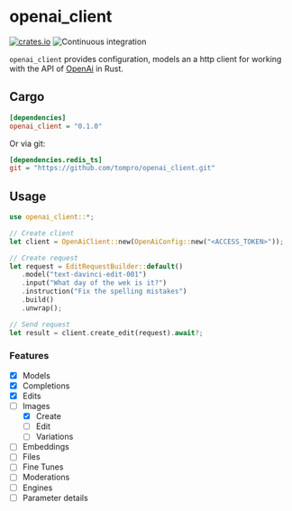 # openai_client

[![crates.io](https://img.shields.io/badge/crates.io-v0.1.0-orange)](https://crates.io/crates/openai_client)
![Continuous integration](https://github.com/tompro/openai_client/workflows/Continuous%20integration/badge.svg)

`openai_client` provides configuration, models an a http client for working with 
the API of [OpenAi](https://beta.openai.com/docs/api-reference/) in Rust.

## Cargo

 ```ini
 [dependencies]
 openai_client = "0.1.0"
 ```

 Or via git:

 ```ini
 [dependencies.redis_ts]
 git = "https://github.com/tompro/openai_client.git"
 ```
 
 ## Usage 
 
 ```rust
 use openai_client::*;

// Create client
let client = OpenAiClient::new(OpenAiConfig::new("<ACCESS_TOKEN>"));

// Create request
let request = EditRequestBuilder::default()
    .model("text-davinci-edit-001")
    .input("What day of the wek is it?")
    .instruction("Fix the spelling mistakes")
    .build()
    .unwrap();

// Send request
let result = client.create_edit(request).await?;
```

### Features
- [x] Models
- [x] Completions
- [x] Edits
- [ ] Images
    - [x] Create
    - [ ] Edit
    - [ ] Variations
- [ ] Embeddings
- [ ] Files
- [ ] Fine Tunes
- [ ] Moderations
- [ ] Engines
- [ ] Parameter details

